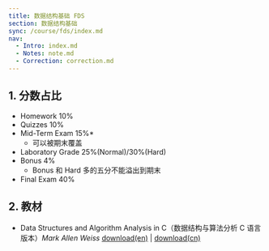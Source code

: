 ```yaml
---
title: 数据结构基础 FDS
section: 数据结构基础
sync: /course/fds/index.md
nav:
  - Intro: index.md
  - Notes: note.md
  - Correction: correction.md
---
```


## 1. 分数占比

- Homework 10%
- Quizzes 10%
- Mid-Term Exam 15%\*
    - 可以被期末覆盖
- Laboratory Grade 25%(Normal)/30%(Hard)
- Bonus 4%
    - Bonus 和 Hard 多的五分不能溢出到期末
- Final Exam 40%

## 2. 教材

- Data Structures and Algorithm Analysis in C（数据结构与算法分析 C 语言版本）_Mark Allen Weiss_ [download(en)](https://pan.memset0.cn/Share/Textbooks/Data%20Structures%20and%20Algorithm%20Analysis%20in%20C,%20Second%20Edition%20-%20Mark%20Allen%20Weiss.pdf) | [download(cn)](https://pan.memset0.cn/Share/Textbooks/%E6%95%B0%E6%8D%AE%E7%BB%93%E6%9E%84%E4%B8%8E%E7%AE%97%E6%B3%95%E5%88%86%E6%9E%90%EF%BC%88C%E8%AF%AD%E8%A8%80%E6%8F%8F%E8%BF%B0%EF%BC%8C%E7%AC%AC%E4%BA%8C%E7%89%88%EF%BC%89%20-%20Mark%20Allen%20Weiss%20-%20%E6%9C%BA%E6%A2%B0%E5%B7%A5%E4%B8%9A%E5%87%BA%E7%89%88%E7%A4%BE.pdf)
